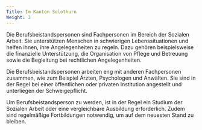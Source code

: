```yaml
---
Title: Im Kanton Solothurn
Weight: 3
---
```


Die Berufsbeistandspersonen sind Fachpersonen im Bereich der Sozialen Arbeit. Sie unterstützen Menschen in schwierigen Lebenssituationen und helfen ihnen, ihre Angelegenheiten zu regeln. Dazu gehören beispielsweise die finanzielle Unterstützung, die Organisation von Pflege und Betreuung sowie die Begleitung bei rechtlichen Angelegenheiten.

Die Berufsbeistandspersonen arbeiten eng mit anderen Fachpersonen zusammen, wie zum Beispiel Ärzten, Psychologen und Anwälten. Sie sind in der Regel bei einer öffentlichen oder privaten Institution angestellt und unterliegen der Schweigepflicht.

Um Berufsbeistandsperson zu werden, ist in der Regel ein Studium der Sozialen Arbeit oder eine vergleichbare Ausbildung erforderlich. Zudem sind regelmäßige Fortbildungen notwendig, um auf dem neuesten Stand zu bleiben.

